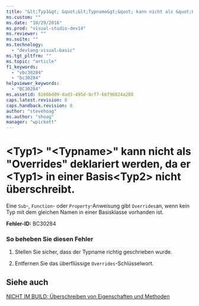 ```yaml
---
title: "&lt;Typ1&gt; &quot;&lt;Typname&gt;&quot; kann nicht als &quot;Overrides&quot; deklariert werden, da er &lt;Typ1&gt; in einer Basis&lt;Typ2&gt; nicht &#252;berschreibt. | Microsoft Docs"
ms.custom: ""
ms.date: "10/29/2016"
ms.prod: "visual-studio-dev14"
ms.reviewer: ""
ms.suite: ""
ms.technology: 
  - "devlang-visual-basic"
ms.tgt_pltfrm: ""
ms.topic: "article"
f1_keywords: 
  - "vbc30284"
  - "bc30284"
helpviewer_keywords: 
  - "BC30284"
ms.assetid: 8166bd09-dad3-495d-8cf7-66f90824a288
caps.latest.revision: 8
caps.handback.revision: 8
author: "stevehoag"
ms.author: "shoag"
manager: "wpickett"
---
```

# &lt;Typ1&gt; &quot;&lt;Typname&gt;&quot; kann nicht als &quot;Overrides&quot; deklariert werden, da er &lt;Typ1&gt; in einer Basis&lt;Typ2&gt; nicht &#252;berschreibt.
Eine `Sub`\-, `Function`\- oder `Property`\-Anweisung gibt `Overrides`an, wenn kein Typ mit dem gleichen Namen in einer Basisklasse vorhanden ist.  
  
 **Fehler\-ID:** BC30284  
  
### So beheben Sie diesen Fehler  
  
1.  Stellen Sie sicher, dass der Typname richtig geschrieben wurde.  
  
2.  Entfernen Sie das überflüssige `Overrides`\-Schlüsselwort.  
  
## Siehe auch  
 [NICHT IM BUILD: Überschreiben von Eigenschaften und Methoden](http://msdn.microsoft.com/de-de/2167e8f5-1225-4b13-9ebd-02591ba90213)